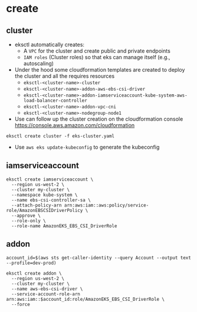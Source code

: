 # create

## cluster

- eksctl automatically creates:
  - A `VPC` for the cluster and create public and private endpoints
  - `IAM roles` (Cluster roles) so that eks can manage itself (e.g., autoscaling)
- Under the hood some cloudformation templates are created to deploy the cluster and all the requires resources
  - `eksctl-<cluster-name>-cluster`
  - `eksctl-<cluster-name>-addon-aws-ebs-csi-driver`
  - `eksctl-<cluster-name>-addon-iamserviceaccount-kube-system-aws-load-balancer-controller`
  - `eksctl-<cluster-name>-addon-vpc-cni`
  - `eksctl-<cluster-name>-nodegroup-node1`
- Use can follow up the cluster creation on the cloudformation console <https://console.aws.amazon.com/cloudformation>

```shell
eksctl create cluster -f eks-cluster.yaml
```

- Use `aws eks update-kubeconfig` to generate the kubeconfig

## iamserviceaccount

```shell
eksctl create iamserviceaccount \
  --region us-west-2 \
  --cluster my-cluster \
  --namespace kube-system \
  --name ebs-csi-controller-sa \
  --attach-policy-arn arn:aws:iam::aws:policy/service-role/AmazonEBSCSIDriverPolicy \
  --approve \
  --role-only \
  --role-name AmazonEKS_EBS_CSI_DriverRole
```

## addon

```shell
account_id=$(aws sts get-caller-identity --query Account --output text --profile=dev-prod)

eksctl create addon \
  --region us-west-2 \
  --cluster my-cluster \
  --name aws-ebs-csi-driver \
  --service-account-role-arn arn:aws:iam::$account_id:role/AmazonEKS_EBS_CSI_DriverRole \
  --force
```
